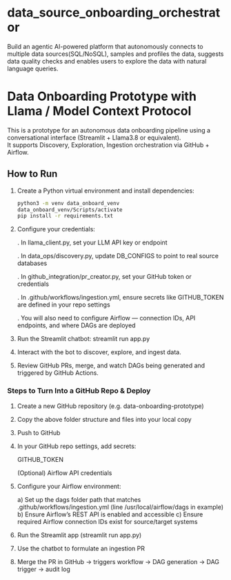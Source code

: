 # data_source_onboarding_orchestrator
 Build an agentic AI-powered platform that autonomously connects to multiple data sources(SQL/NoSQL), samples and profiles the data, suggests data quality checks and enables users to explore the data with natural language queries. 

# Data Onboarding Prototype with Llama / Model Context Protocol

This is a prototype for an autonomous data onboarding pipeline using a conversational interface (Streamlit + Llama3.8 or equivalent).  
It supports Discovery, Exploration, Ingestion orchestration via GitHub + Airflow.

## How to Run

1. Create a Python virtual environment and install dependencies:

   ```bash
   python3 -m venv data_onboard_venv
   data_onboard_venv/Scripts/activate
   pip install -r requirements.txt

2. Configure your credentials:

    . In llama_client.py, set your LLM API key or endpoint

    . In data_ops/discovery.py, update DB_CONFIGS to point to real source databases

    . In github_integration/pr_creator.py, set your GitHub token or credentials

    . In .github/workflows/ingestion.yml, ensure secrets like GITHUB_TOKEN are defined in your repo settings

    . You will also need to configure Airflow — connection IDs, API endpoints, and where DAGs are deployed

3. Run the Streamlit chatbot:
   streamlit run app.py

4. Interact with the bot to discover, explore, and ingest data.

5. Review GitHub PRs, merge, and watch DAGs being generated and triggered by GitHub Actions.


### Steps to Turn Into a GitHub Repo & Deploy

1. Create a new GitHub repository (e.g. data-onboarding-prototype)

2. Copy the above folder structure and files into your local copy

3. Push to GitHub

4. In your GitHub repo settings, add secrets:

    GITHUB_TOKEN

    (Optional) Airflow API credentials

5. Configure your Airflow environment:

    a) Set up the dags folder path that matches .github/workflows/ingestion.yml (line /usr/local/airflow/dags in example)
    b) Ensure Airflow’s REST API is enabled and accessible
    c) Ensure required Airflow connection IDs exist for source/target systems

6. Run the Streamlit app (streamlit run app.py)

7. Use the chatbot to formulate an ingestion PR

8. Merge the PR in GitHub → triggers workflow → DAG generation → DAG trigger → audit log